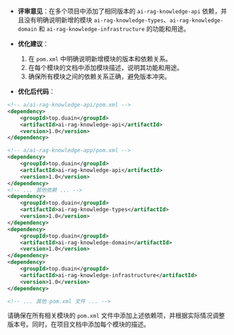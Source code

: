 - **评审意见**：在多个项目中添加了相同版本的 `ai-rag-knowledge-api` 依赖，并且没有明确说明新增的模块 `ai-rag-knowledge-types`、`ai-rag-knowledge-domain` 和 `ai-rag-knowledge-infrastructure` 的功能和用途。

- **优化建议**：
  1. 在 `pom.xml` 中明确说明新增模块的版本和依赖关系。
  2. 在每个模块的文档中添加模块描述，说明其功能和用途。
  3. 确保所有模块之间的依赖关系正确，避免版本冲突。

- **优化后代码**：
```xml
<!-- a/ai-rag-knowledge-api/pom.xml -->
<dependency>
    <groupId>top.duain</groupId>
    <artifactId>ai-rag-knowledge-api</artifactId>
    <version>1.0</version>
</dependency>

<!-- a/ai-rag-knowledge-app/pom.xml -->
<dependency>
    <groupId>top.duain</groupId>
    <artifactId>ai-rag-knowledge-api</artifactId>
    <version>1.0</version>
</dependency>
<!-- ... 其他依赖 ... -->
<dependency>
    <groupId>top.duain</groupId>
    <artifactId>ai-rag-knowledge-types</artifactId>
    <version>1.0</version>
</dependency>
<dependency>
    <groupId>top.duain</groupId>
    <artifactId>ai-rag-knowledge-domain</artifactId>
    <version>1.0</version>
</dependency>
<dependency>
    <groupId>top.duain</groupId>
    <artifactId>ai-rag-knowledge-infrastructure</artifactId>
    <version>1.0</version>
</dependency>

<!-- ... 其他 pom.xml 文件 ... -->
```

请确保在所有相关模块的 `pom.xml` 文件中添加上述依赖项，并根据实际情况调整版本号。同时，在项目文档中添加每个模块的描述。